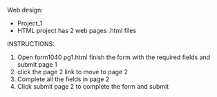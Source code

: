 Web design:
* Project_1
* HTML project has 2 web pages .html files

INSTRUCTIONS:

1. Open form1040 pg1.html finish the form with the required fields and submit page 1
2. click the page 2 link to move to page 2
3. Complete all the fields in page 2 
4. Click submit page 2 to complete the form and submit
